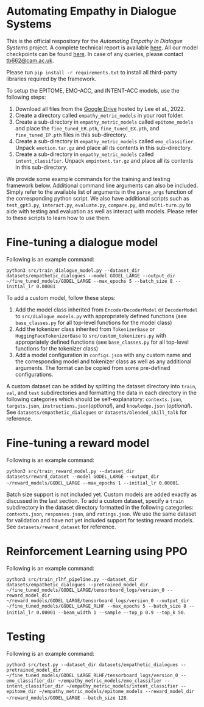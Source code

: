 # Automating Empathy in Dialogue Systems
This is the official respository for the *Automating Empathy in Dialogue Systems* project. A complete technical report is available [here](https://drive.google.com/file/d/1E0sJukF7hk1dREcViZewqAFSLX3010IS/view?usp=sharing). All our model checkpoints can be found [here](https://drive.google.com/drive/folders/1RQAFP4HGK_JXgzJMtWjrQDbTW_CMkDrq?usp=share_link). In case of any queries, please contact tb662@cam.ac.uk.

Please run ```pip install -r requirements.txt``` to install all third-party libraries required by the framework.

To setup the EPITOME, EMO-ACC, and INTENT-ACC models, use the following steps:
1. Download all files from the [Google Drive](https://drive.google.com/drive/folders/1PXqmv-MZ1uphHvV81htuAhid2uKGGeGd) hosted by Lee et al., 2022. 
2. Create a directory called ```empathy_metric_models``` in your root folder. 
3. Create a sub-directory in ```empathy_metric_models``` called ```epitome_models``` and place the ```fine_tuned_ER.pth```, ```fine_tuned_EX.pth```, and ```fine_tuned_IP.pth``` files in this sub-directory.
4. Create a sub-directory in ```empathy_metric_models``` called ```emo_classifier```. Unpack ```emotion.tar.gz``` and place all its contents in this sub-directory.
5. Create a sub-directory in ```empathy_metric_models``` called ```intent_classifier```. Unpack ```empintent.tar.gz``` and place all its contents in this sub-directory.

We provide some example commands for the training and testing framework below. Additional command line arguments can also be included. Simply refer to the available list of arguments in the ```parse_args``` function of the corresponding python script. We also have additional scripts such as ```test_gpt3.py```, ```interact.py```, ```evaluate.py```, ```compare.py```, and ```multi-turn.py``` to aide with testing and evaluation as well as interact with models. Please refer to these scripts to learn how to use them.

# Fine-tuning a dialogue model
Following is an example command:

```python3 src/train_dialogue_model.py --dataset_dir datasets/empathetic_dialogues --model GODEL_LARGE --output_dir ~/fine_tuned_models/GODEL_LARGE --max_epochs 5 --batch_size 8 --initial_lr 0.00001```

To add a custom model, follow these steps:
1. Add the model class inherited from ```EncoderDecoderModel``` or ```DecoderModel``` to ```src/dialogue_models.py``` with appropriately defined functions (see ```base_classes.py``` for all top-level functions for the model class)
2. Add the tokenizer class inherited from ```TokenizerBase``` or ```HuggingFaceTokenizerBase``` to ```src/custom_tokenizers.py``` with appropriately defined functions (see ```base_classes.py``` for all top-level functions for the tokenizer class)
3. Add a model configuration in ```configs.json``` with any custom name and the corresponding model and tokenizer class as well as any additional arguments. The format can be copied from some pre-defined configurations.

A custom dataset can be added by splitting the dataset directory into ```train```, ```val```, and ```test``` subdirectories and formatting the data in each directory in the following categories which should be self-explanatory: ```contexts.json```, ```targets.json```, ```instructions.json```(_optional_), and ```knowledge.json``` (_optional_). See ```datasets/empathetic_dialogues``` or ```datasets/blended_skill_talk``` for reference.

# Fine-tuning a reward model
Following is an example command: 

```python3 src/train_reward_model.py --dataset_dir datasets/reward_dataset --model GODEL_LARGE --output_dir ~/reward_models/GODEL_LARGE --max_epochs 1 --initial_lr 0.00001```. 

Batch size support is not included yet. Custom models are added exactly as discussed in the last section. To add a custom dataset, specify a ```train``` subdirectory in the dataset directory formatted in the following categories: ```contexts.json```, ```responses.json```,  and ```ratings.json```. We use the same dataset for validation and have not yet included support for testing reward models. See ```datasets/reward_dataset``` for reference.

# Reinforcement Learning using PPO
Following is an example command: 

```python3 src/train_rlhf_pipeline.py --dataset_dir datasets/empathetic_dialogues --pretrained_model_dir ~/fine_tuned_models/GODEL_LARGE/tensorboard_logs/version_0 --reward_model_dir ~/reward_models/GODEL_LARGE/tensorboard_logs/version_0 --output_dir ~/fine_tuned_models/GODEL_LARGE_RLHF --max_epochs 5 --batch_size 8 --initial_lr 0.00001 --beam_width 1 --sample --top_p 0.9 --top_k 50```. 

# Testing
Following is an example command: 

```python3 src/test.py --dataset_dir datasets/empathetic_dialogues --pretrained_model_dir ~/fine_tuned_models/GODEL_LARGE_RLHF/tensorboard_logs/version_0 --emo_classifier_dir ~/empathy_metric_models/emo_classifier --intent_classifier_dir ~/empathy_metric_models/intent_classifier --epitome_dir ~/empathy_metric_models/epitome_models --reward_model_dir ~/reward_models/GODEL_LARGE --batch_size 128```. 



